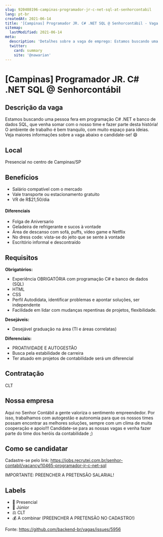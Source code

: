 ```yaml
---
slug: 920408196-campinas-programador-jr-c-net-sql-at-senhorcontabil
lang: pt-br
createdAt: 2021-06-14
title: '[Campinas] Programador JR. C# .NET SQL @ Senhorcontábil - Vaga de Emprego'
sitemap:
  lastModified: 2021-06-14
meta:
  description: 'Detalhes sobre a vaga de emprego: Estamos buscando uma pessoa fera em programação C# .NET e banco de dados SQL, que venha somar com o nosso time e fazer parte desta história! O ambiente de trabalho é bem tranquilo, com muito espaço para ideias. Veja maiores informações sobre a vaga abaixo e candidate-se! 😄'
  twitter:
    card: summary
    site: '@nawarian'
---
```


# [Campinas] Programador JR. C# .NET SQL @ Senhorcontábil

## Descrição da vaga

Estamos buscando uma pessoa fera em programação C# .NET e banco de dados SQL, que venha somar com o nosso time e fazer parte desta história! O ambiente de trabalho é bem tranquilo, com muito espaço para ideias. Veja maiores informações sobre a vaga abaixo e candidate-se! 😄 

## Local

Presencial no centro de Campinas/SP

## Benefícios

- Salário compatível com o mercado
- Vale transporte ou estacionamento gratuito
- VR de R$21,50/dia

#### Diferenciais

- Folga de Aniversario
- Geladeira de refrigerante e sucos à vontade
- Área de descanso com sofá, puffs, vídeo game e Netflix
- No dress code: vista-se do jeito que se sente à vontade
- Escritório informal e descontraído

## Requisitos

**Obrigatórios:**
- Experiência OBRIGATÓRIA com programação C# e banco de dados (SQL) 
- HTML
- CSS
- Perfil Autodidata, identificar problemas e apontar soluções, ser independente
- Facilidade em lidar com mudanças repentinas de projetos, flexibilidade.

**Desejáveis:**
- Desejável graduação na área (TI e áreas correlatas)

**Diferenciais:**
- PROATIVIDADE E AUTOGESTÃO
- Busca pela estabilidade de carreira
- Ter atuado em projetos de contabilidade será um diferencial

## Contratação

CLT

## Nossa empresa

Aqui no Senhor Contábil a gente valoriza o sentimento empreendedor. Por isso, trabalhamos com autogestão e autonomia para que os nossos times possam encontrar as melhores soluções, sempre com um clima de muita cooperação e apoio!!! Candidate-se para as nossas vagas e venha fazer parte do time dos heróis da contabilidade ;)

## Como se candidatar

Cadastre-se pelo link: https://jobs.recrutei.com.br/senhor-contabil/vacancy/10465-programador-jr-c-net-sql

IMPORTANTE: PREENCHER A PRETENSÃO SALARIAL!

## Labels

- 🏢 Presencial
- 👦 Júnior
- ⚖️ CLT
- 💰 A combinar (PREENCHER A PRETENSÃO NO CADASTRO!)


Fonte: https://github.com/backend-br/vagas/issues/5956